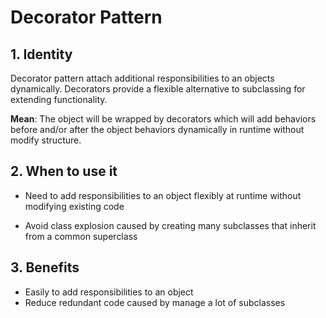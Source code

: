 # Decorator Pattern

## 1. Identity
Decorator pattern attach additional responsibilities to an objects dynamically. Decorators provide a flexible alternative to subclassing for extending functionality.

**Mean**: The object will be wrapped by decorators which will add behaviors before and/or after the object behaviors dynamically in runtime without modify structure.

## 2. When to use it
* Need to add responsibilities to an object flexibly at runtime without modifying existing code

* Avoid class explosion caused by creating many subclasses that inherit from a common superclass

## 3. Benefits
* Easily to add responsibilities to an object
* Reduce redundant code caused by manage a lot of subclasses